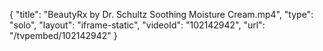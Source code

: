 {
    "title": "BeautyRx by Dr. Schultz Soothing Moisture Cream.mp4",
    "type": "solo",
    "layout": "iframe-static",
    "videoId": "102142942",
    "url": "\/tvpembed\/102142942"
}
